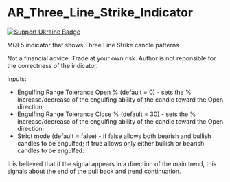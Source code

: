 # AR_Three_Line_Strike_Indicator

[![Support Ukraine Badge](https://bit.ly/support-ukraine-now)](https://github.com/support-ukraine/support-ukraine)

MQL5 indicator that shows Three Line Strike candle patterns

Not a financial advice. Trade at your own risk. Author is not reponsible for the correctness of the indicator.

Inputs:
- Engulfing Range Tolerance Open % (default = 0) - sets the % increase/decrease of the engulfing ability of the candle toward the Open direction;
- Engulfing Range Tolerance Close % (default = 30) - sets the % increase/decrease of the engulfing ability of the candle toward the Open direction;
- Strict mode (default = false) - if false allows both bearish and bullish candles to be engulfed; if true allows only either bullish or bearish candles to be engulfed.

It is believed that if the signal appears in a direction of the main trend, this signals about the end of the pull back and trend continuation.
